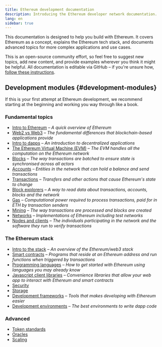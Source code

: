 ```yaml
---
title: Ethereum development documentation
description: Introducing the Ethereum developer network documentation.
lang: en
sidebar: true
---
```


This documentation is designed to help you build with Ethereum. It covers Ethereum as a concept, explains the Ethereum tech stack, and documents advanced topics for more complex applications and use cases.

This is an open-source community effort, so feel free to suggest new topics, add new content, and provide examples wherever you think it might be helpful. All documentation is editable via GitHub – if you're unsure how, [follow these instructions](https://github.com/ethereum/ethereum-org-website/blob/dev/README.md).

## Development modules {#development-modules}

If this is your first attempt at Ethereum development, we recommend starting at the beginning and working you way through like a book.

### Fundamental topics

- [Intro to Ethereum](/developers/docs/intro-to-ethereum/) _– A quick overview of Ethereum_
- [Web2 vs Web3](/developers/docs/web2-vs-web3/) _– The fundamental differences that blockchain-based applications provide_
- [Intro to dapps](/developers/docs/dapps/) _– An introduction to decentralized applications_
- [The Ethereum Virtual Machine (EVM)](/developers/docs/evm/) _– The EVM handles all the computation on the Ethereum network_
- [Blocks](/developers/docs/blocks/) _– The way transactions are batched to ensure state is synchronised across all actors_
- [Accounts](/developers/docs/accounts/) _– Entities in the network that can hold a balance and send transactions_
- [Transactions](/developers/docs/transactions/) _– Transfers and other actions that cause Ethereum's state to change_
- [Block explorers](/developers/docs/block-explorers/) _– A way to read data about transactions, accounts, blocks and the network_
- [Gas](/developers/docs/gas/) _– Computational power required to process transactions, paid for in ETH by transaction senders_
- [Mining](/developers/docs/mining/) _– The way transactions are processed and blocks are created_
- [Networks](/developers/docs/networks/) _– Implementations of Ethereum including test networks_
- [Nodes and clients](/developers/docs/nodes-and-clients/) _– The individuals participating in the network and the software they run to verify transactions_

### The Ethereum stack

- [Intro to the stack](/developers/docs/ethereum-stack/) _– An overview of the Ethereum/web3 stack_
- [Smart contracts](/developers/docs/smart-contracts/) _– Programs that reside at an Ethereum address and run functions when triggered by transactions_
- [Programming languages](/developers/docs/programming-languages/) _– How to get started with Ethereum using languages you may already know_
- [Javascript client libraries](/developers/docs/apis/javascript/) _– Convenience libraries that allow your web app to interact with Ethereum and smart contracts_
- [Security](/developers/docs/security/)
- [Storage](/developers/docs/storage/)
- [Development frameworks](/developers/docs/development-frameworks/) _– Tools that makes developing with Ethereum easier_
- [Development environments](/developers/docs/IDEs/) _– The best environments to write dapp code_

### Advanced

- [Token standards](/developers/docs/tokens/)
- [Oracles](/deveopers/docs/oracles/)
- [Scaling](/developers/docs/scaling/)
